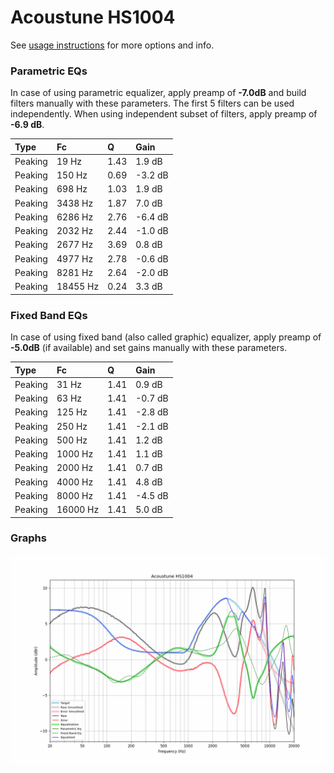 # Acoustune HS1004
See [usage instructions](https://github.com/jaakkopasanen/AutoEq#usage) for more options and info.

### Parametric EQs
In case of using parametric equalizer, apply preamp of **-7.0dB** and build filters manually
with these parameters. The first 5 filters can be used independently.
When using independent subset of filters, apply preamp of **-6.9 dB**.

| Type    | Fc       |    Q | Gain    |
|:--------|:---------|:-----|:--------|
| Peaking | 19 Hz    | 1.43 | 1.9 dB  |
| Peaking | 150 Hz   | 0.69 | -3.2 dB |
| Peaking | 698 Hz   | 1.03 | 1.9 dB  |
| Peaking | 3438 Hz  | 1.87 | 7.0 dB  |
| Peaking | 6286 Hz  | 2.76 | -6.4 dB |
| Peaking | 2032 Hz  | 2.44 | -1.0 dB |
| Peaking | 2677 Hz  | 3.69 | 0.8 dB  |
| Peaking | 4977 Hz  | 2.78 | -0.6 dB |
| Peaking | 8281 Hz  | 2.64 | -2.0 dB |
| Peaking | 18455 Hz | 0.24 | 3.3 dB  |

### Fixed Band EQs
In case of using fixed band (also called graphic) equalizer, apply preamp of **-5.0dB**
(if available) and set gains manually with these parameters.

| Type    | Fc       |    Q | Gain    |
|:--------|:---------|:-----|:--------|
| Peaking | 31 Hz    | 1.41 | 0.9 dB  |
| Peaking | 63 Hz    | 1.41 | -0.7 dB |
| Peaking | 125 Hz   | 1.41 | -2.8 dB |
| Peaking | 250 Hz   | 1.41 | -2.1 dB |
| Peaking | 500 Hz   | 1.41 | 1.2 dB  |
| Peaking | 1000 Hz  | 1.41 | 1.1 dB  |
| Peaking | 2000 Hz  | 1.41 | 0.7 dB  |
| Peaking | 4000 Hz  | 1.41 | 4.8 dB  |
| Peaking | 8000 Hz  | 1.41 | -4.5 dB |
| Peaking | 16000 Hz | 1.41 | 5.0 dB  |

### Graphs
![](./Acoustune%20HS1004.png)